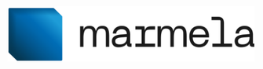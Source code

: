 <div align="center">
<picture>
  <source media="(prefers-color-schema: dark)" srcset="/logo/marmela-blue-light.svg">
  <source media="(prefers-color-schema: light)" srcset="/logo/marmela-blue-dark.svg">
  <img alt="marmela" src="/logo/marmela-blue-dark.svg">
</picture>
</div>
